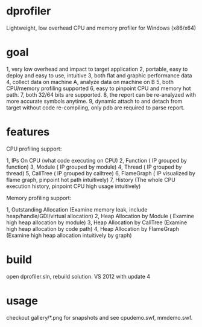 dprofiler
=========
Lightweight, low overhead CPU and memory profiler for Windows (x86/x64)


goal
=====
1, very low overhead and impact to target application
2, portable, easy to deploy and easy to use, intuitive
3, both flat and graphic performance data
4, collect data on machine A, analyze data on machine on B
5, both CPU/memory profiling supported
6, easy to pinpoint CPU and memory hot path.
7, both 32/64 bits are supported.
8, the report can be re-analyzed with more accurate symbols anytime.
9, dynamic attach to and detach from target without code re-compiling,
   only pdb are required to parse report.


features
=======
CPU profiling support:

1, IPs On CPU  (what code executing on CPU)
2, Function ( IP grouped by function)
3, Module   ( IP grouped by module)
4, Thread   ( IP grouped by thread)
5, CallTree ( IP grouped by calltree)
6, FlameGraph ( IP visualized by flame graph, pinpoint hot path intuitively)
7, History   (The whole CPU execution history, pinpoint CPU high usage intuitively)


Memory profiling support:

1, Outstanding Allocation (Examine memory leak, include heap/handle/GDI/virtual allocation)
2, Heap Allocation by Module ( Examine high heap allocation by module)
3, Heap Allocation by CallTree (Examine high heap allocation by code path)
4, Heap Allocation by FlameGraph (Examine high heap allocation intuitively by graph)


build
====== 
open dprofiler.sln, rebuild solution. VS 2012 with update 4

usage
======
checkout gallery/*.png for snapshots and see cpudemo.swf, mmdemo.swf.

